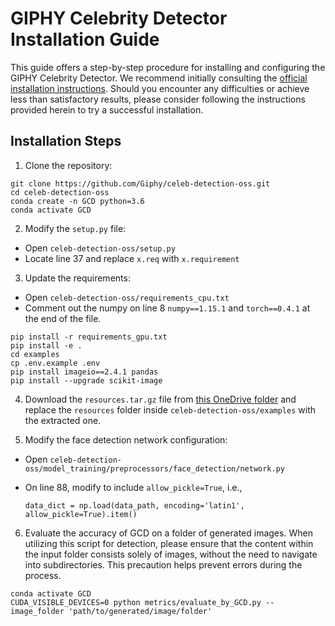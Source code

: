 # GIPHY Celebrity Detector Installation Guide

This guide offers a step-by-step procedure for installing and configuring the GIPHY Celebrity Detector. We recommend initially consulting the [official installation instructions](https://github.com/Giphy/celeb-detection-oss/tree/master/examples). Should you encounter any difficulties or achieve less than satisfactory results, please consider following the instructions provided herein to try a successful installation.

## Installation Steps

1. Clone the repository:

```
git clone https://github.com/Giphy/celeb-detection-oss.git
cd celeb-detection-oss
conda create -n GCD python=3.6
conda activate GCD
```

2. Modify the `setup.py` file:
- Open `celeb-detection-oss/setup.py`
- Locate line 37 and replace `x.req` with `x.requirement`

3. Update the requirements:
- Open `celeb-detection-oss/requirements_cpu.txt`
- Comment out the numpy on line 8 `numpy==1.15.1` and `torch==0.4.1` at the end of the file.

```
pip install -r requirements_gpu.txt
pip install -e .
cd examples
cp .env.example .env
pip install imageio==2.4.1 pandas
pip install --upgrade scikit-image
```

4. Download the `resources.tar.gz` file from [this OneDrive folder](https://entuedu-my.sharepoint.com/:u:/g/personal/shilin002_e_ntu_edu_sg/EayVzaUyyCZKnbMPZDtVUYABfmiVflXiYWPNrNy2_o2MFQ?e=BpFa7m) and replace the `resources` folder inside `celeb-detection-oss/examples` with the extracted one.

 <!-- ```
 wget https://s3.amazonaws.com/giphy-public/models/celeb-detection/resources.tar.gz
 ``` -->

5. Modify the face detection network configuration:
 - Open `celeb-detection-oss/model_training/preprocessors/face_detection/network.py`
 - On line 88, modify to include `allow_pickle=True`, i.e.,
 
   ```
   data_dict = np.load(data_path, encoding='latin1', allow_pickle=True).item()
   ```

6. Evaluate the accuracy of GCD on a folder of generated images. When utilizing this script for detection, please ensure that the content within the input folder consists solely of images, without the need to navigate into subdirectories. This precaution helps prevent errors during the process.

```
conda activate GCD
CUDA_VISIBLE_DEVICES=0 python metrics/evaluate_by_GCD.py --image_folder 'path/to/generated/image/folder'
```